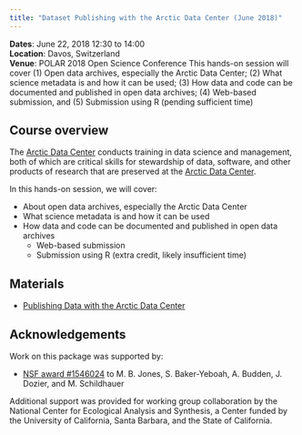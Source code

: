 ```yaml
---
title: "Dataset Publishing with the Arctic Data Center (June 2018)"
---
```



__Dates__: June 22, 2018 12:30 to 14:00<br>
__Location__: Davos, Switzerland<br>
__Venue__: POLAR 2018 Open Science Conference
This hands-on session will cover (1) Open data archives, especially the Arctic Data Center; (2) What science metadata is and how it can be used; (3) How data and code can be documented and published in open data archives; (4) Web-based submission, and (5) Submission using R (pending sufficient time)

## Course overview

The [Arctic Data Center](https://arcticdata.io) conducts training in data science and management,
both of which are critical skills for stewardship of data, software, and other
products of research that are preserved at the [Arctic Data Center](https://arcticdata.io).

In this hands-on session, we will cover:

- About open data archives, especially the Arctic Data Center
- What science metadata is and how it can be used
- How data and code can be documented and published in open data archives
    - Web-based submission
    - Submission using R (extra credit, likely insufficient time)

## Materials

- [Publishing Data with the Arctic Data Center](prior_materials/data-submission/data-documentation-and-publishing.html)

## Acknowledgements
Work on this package was supported by:

- [NSF award #1546024](http://www.nsf.gov/awardsearch/showAward?AWD_ID=1546024) to M. B. Jones, S. Baker-Yeboah, A. Budden, J. Dozier, and M. Schildhauer

Additional support was provided for working group collaboration by the National Center for Ecological Analysis and Synthesis, a Center funded by the University of California, Santa Barbara, and the State of California.


